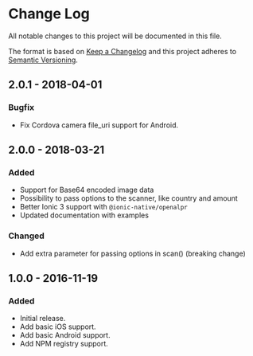 # Change Log
All notable changes to this project will be documented in this file.

The format is based on [Keep a Changelog](http://keepachangelog.com/)
and this project adheres to [Semantic Versioning](http://semver.org/).

## 2.0.1 - 2018-04-01
### Bugfix
- Fix Cordova camera file_uri support for Android.

## 2.0.0 - 2018-03-21
### Added
- Support for Base64 encoded image data
- Possibility to pass options to the scanner, like country and amount
- Better Ionic 3 support with `@ionic-native/openalpr`
- Updated documentation with examples

### Changed
- Add extra parameter for passing options in scan() (breaking change)

## 1.0.0 - 2016-11-19
### Added
- Initial release.
- Add basic iOS support.
- Add basic Android support.
- Add NPM registry support.
